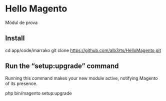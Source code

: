 # Hello Magento

Módul de prova

## Install

cd app/code/marrako
git clone https://github.com/alb3rts/HelloMagento.git


## Run the “setup:upgrade” command
Running this command makes your new module active, notifying Magento of its presence.

php bin/magento setup:upgrade
